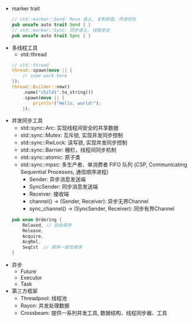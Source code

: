 - marker trait
    ```rust
    // std::marker::Send: Move 语义, 复制原值，传进闭包
    pub unsafe auto trait Send { }
    // std::marker::Sync: 同步语义, 线程安全
    pub unsafe auto trait Sync { } 
    ```
- 多线程工具
    - std::thread
    ```rust
    // std::thread
    thread::spawn(move || {
        // some work here
    });
    thread::Builder::new()
        .name("child1".to_string())
        .spawn(move || {
            println!("Hello, world!");
        });
    ```
- 并发同步工具
    - std::sync::Arc: 实现线程间安全的共享数据
    - std::sync::Mutex: 互斥锁, 实现并发同步控制
    - std::sync::RwLock: 读写锁, 实现并发同步控制
    - std::sync::Barrier: 栅栏，线程间同步机制
    - std::sync::atomic: 原子类
    - std::sync::mpsc: 多生产者、单消费者 FIFO 队列 (CSP, Communicating Sequential Processes, 通信顺序进程)
        - Sender: 异步消息发送端
        - SyncSender: 同步消息发送端
        - Receiver: 接收端
        - channel() -> (Sender, Receiver): 异步无界Channel
        - sync_channel() -> (SyncSender, Receiver): 同步有界Channel
    ```rust
    pub enum Ordering {
        Relaxed, // 自由顺序
        Release,
        Acquire,
        AcqRel,
        SeqCst  // 排序一致性顺序
    }
    ```
- 异步
    - Future
    - Executor
    - Task
- 第三方框架
    - Threadpool: 线程池
    - Rayon: 并发处理数据
    - Crossbeam: 提供一系列并发工具, 数据结构、线程同步器、工具
